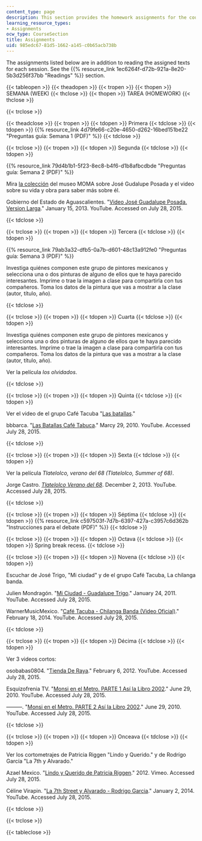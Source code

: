 ```yaml
---
content_type: page
description: This section provides the homework assignments for the course.
learning_resource_types:
- Assignments
ocw_type: CourseSection
title: Assignments
uid: 985edc67-81d5-1662-a145-c0b65acb738b
---
```


The assignments listed below are in addition to reading the assigned texts for each session. See the {{% resource_link 1ec6264f-d72b-921a-8e20-5b3d256f37bb "Readings" %}} section.

{{< tableopen >}}
{{< theadopen >}}
{{< tropen >}}
{{< thopen >}}
SEMANA (WEEK)
{{< thclose >}}
{{< thopen >}}
TAREA (HOMEWORK)
{{< thclose >}}

{{< trclose >}}

{{< theadclose >}}
{{< tropen >}}
{{< tdopen >}}
Primera
{{< tdclose >}}
{{< tdopen >}}
{{% resource_link 4d79fe66-c20e-4650-d262-16bed151be22 "Preguntas guía: Semana 1 (PDF)" %}}
{{< tdclose >}}

{{< trclose >}}
{{< tropen >}}
{{< tdopen >}}
Segunda
{{< tdclose >}}
{{< tdopen >}}


{{% resource_link 79d4b1b1-5f23-8ec8-b4f6-d1b8afbcdbde "Preguntas guía: Semana 2 (PDF)" %}}

Mira [la colección](http://www.moma.org/collection/artists/4707?locale=en) del museo MOMA sobre José Gudalupe Posada y el video sobre su vida y obra para saber más sobre él.

Gobierno del Estado de Aguascalientes. "[Video José Guadalupe Posada. Version Larga](https://youtube.com/watch?v=sYdynppHjec)." January 15, 2013. YouTube. Accessed on July 28, 2015. 


{{< tdclose >}}

{{< trclose >}}
{{< tropen >}}
{{< tdopen >}}
Tercera
{{< tdclose >}}
{{< tdopen >}}


{{% resource_link 79ab3a32-dfb5-0a7b-d601-48c13a912fe0 "Preguntas guía: Semana 3 (PDF)" %}}

Investiga quiénes componen este grupo de pintores mexicanos y selecciona una o dos pinturas de alguno de ellos que te haya parecido interesantes. Imprime o trae la imagen a clase para compartirla con tus compañeros. Toma los datos de la pintura que vas a mostrar a la clase (autor, título, año).


{{< tdclose >}}

{{< trclose >}}
{{< tropen >}}
{{< tdopen >}}
Cuarta
{{< tdclose >}}
{{< tdopen >}}


Investiga quiénes componen este grupo de pintores mexicanos y selecciona una o dos pinturas de alguno de ellos que te haya parecido interesantes. Imprime o trae la imagen a clase para compartirla con tus compañeros. Toma los datos de la pintura que vas a mostrar a la clase (autor, título, año).

Ver la película _los olvidados_.


{{< tdclose >}}

{{< trclose >}}
{{< tropen >}}
{{< tdopen >}}
Quinta
{{< tdclose >}}
{{< tdopen >}}


Ver el video de el grupo Café Tacuba "[Las batallas](https://www.youtube.com/watch?v=h-nWcL8ET9I)."

bbbarca. "[Las Batallas Café Tabuca](https://youtube.com/watch?v=h-nWcL8ET9I)." Marcy 29, 2010. YouTube. Accessed July 28, 2015. 


{{< tdclose >}}

{{< trclose >}}
{{< tropen >}}
{{< tdopen >}}
Sexta
{{< tdclose >}}
{{< tdopen >}}


Ver la película _Tlatelolco, verano del 68 (Tlatelolco, Summer of 68)_.

Jorge Castro. _[Tlatelolco Verano del 68](http://www.youtube.com/watch?v=FCRT5MBN_hE)_. December 2, 2013. YouTube. Accessed July 28, 2015.


{{< tdclose >}}

{{< trclose >}}
{{< tropen >}}
{{< tdopen >}}
Séptima
{{< tdclose >}}
{{< tdopen >}}
{{% resource_link c597503f-7d7b-6397-427a-c3957c6d362b "Instrucciones para el debate (PDF)" %}}
{{< tdclose >}}

{{< trclose >}}
{{< tropen >}}
{{< tdopen >}}
Octava
{{< tdclose >}}
{{< tdopen >}}
Spring break recess.
{{< tdclose >}}

{{< trclose >}}
{{< tropen >}}
{{< tdopen >}}
Novena
{{< tdclose >}}
{{< tdopen >}}


Escuchar de José Trigo, "Mi ciudad" y de el grupo Café Tacuba, La chilanga banda.

Julien Mondragón. "[Mi Ciudad - Guadalupe Trigo](https://youtube.com/watch?v=ZNDaDi2x1PA&feature=youtu.be)." January 24, 2011. YouTube. Accessed July 28, 2015. 

WarnerMusicMexico. "[Café Tacuba - Chilanga Banda (Video Oficial)](https://youtube.com/watch?v=bKjn26agAEs&feature=youtu.be)." February 18, 2014. YouTube. Accessed July 28, 2015. 


{{< tdclose >}}

{{< trclose >}}
{{< tropen >}}
{{< tdopen >}}
Décima
{{< tdclose >}}
{{< tdopen >}}


Ver 3 videos cortos:

osobabas0804. "[Tienda De Raya](https://www.youtube.com/watch?v=Fz2tIwVoX0w&feature=youtu.be)." February 6, 2012. YouTube. Accessed July 28, 2015. 

Esquizofrenia TV. "[Monsi en el Metro. PARTE 1 Así la Libro 2002](https://www.youtube.com/watch?v=Yf5oUdGxfO8&feature=youtu.be)." June 29, 2010. YouTube. Accessed July 28, 2015. 

———. "[Monsi en el Metro. PARTE 2 Así la Libro 2002](https://www.youtube.com/watch?v=8zCKSiOAPRs&feature=youtu.be)." June 29, 2010. YouTube. Accessed July 28, 2015. 


{{< tdclose >}}

{{< trclose >}}
{{< tropen >}}
{{< tdopen >}}
Onceava
{{< tdclose >}}
{{< tdopen >}}


Ver los cortometrajes de Patricia Riggen "Lindo y Querido." y de Rodrígo García "La 7th y Alvarado."

Azael Mexico. "[Lindo y Querido de Patricia Riggen](http://vimeo.com/27229241)." 2012. Vimeo. Accessed July 28, 2015.

Céline Virapin. "[La 7th Street y Alvarado - Rodrigo Garcia](https://www.youtube.com/watch?v=5CTMoygNOJQ&feature=youtu.be)." January 2, 2014. YouTube. Accessed July 28, 2015. 


{{< tdclose >}}

{{< trclose >}}

{{< tableclose >}}